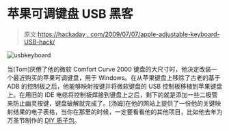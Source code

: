 # 苹果可调键盘 USB 黑客

> 原文:[https://hackaday . com/2009/07/07/apple-adjustable-keyboard-USB-hack/](https://hackaday.com/2009/07/07/apple-adjustable-keyboard-usb-hack/)

![usbkeyboard](../Images/725b4ea988ef2c1aedb3ca823dcab353.png "usbkeyboard")

当[Tom]厌倦了他的微软 Comfort Curve 2000 键盘的大尺寸时，他决定改装一个最近购买的苹果可调键盘，用于 Windows。在从苹果键盘上移除了古老的基于 ADB 的控制板之后，他能够映射按键并将微软键盘的 USB 控制板移植到苹果键盘上。在用旧的 IDE 电缆将控制板焊接到键盘上之后，剩下的就是添加一些二极管来防止幽灵按键，键盘破解就完成了。[汤姆]在他的网站上提供了一份他的关键映射结果的电子表格，当你在那里的时候，一定要看看他的其他项目，比如他去年为万圣节制作的 [DIY 质子包](http://www.henzconsulting.com/Pages/Projects/packs.htm)。